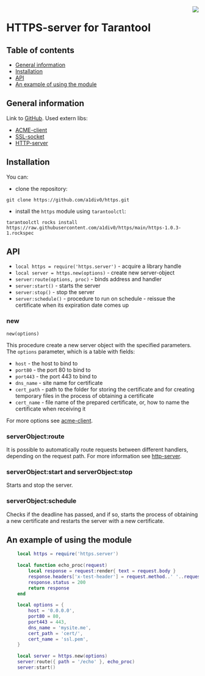 <a href="http://tarantool.org">
   <img src="https://avatars2.githubusercontent.com/u/2344919?v=2&s=250"
align="right">
</a>

# HTTPS-server for Tarantool
## Table of contents
* [General information](#general-information)
* [Installation](#installation)
* [API](#api)
* [An example of using the module](#an-example-of-using-the-module)

## General information
Link to [GitHub](https://github.com/a1div0/https "GitHub").
Used extern libs:
* [ACME-client](https://github.com/a1div0/acme-client)
* [SSL-socket](https://github.com/tarantool/sslsocket)
* [HTTP-server](https://github.com/tarantool/http)

## Installation
You can:
* clone the repository:
``` shell
git clone https://github.com/a1div0/https.git
```
* install the `https` module using `tarantoolctl`:
```shell
tarantoolctl rocks install https://raw.githubusercontent.com/a1div0/https/main/https-1.0.3-1.rockspec
```

## API
* `local https = require('https.server')` - acquire a library handle
* `local server = https.new(options)` - create new server-object
* `server:route(options, proc)` - binds address and handler
* `server:start()` - starts the server
* `server:stop()` - stop the server
* `server:schedule()` - procedure to run on schedule - reissue the certificate
when its expiration date comes up

### new
```
new(options)
```
This procedure create a new server object with the specified parameters.
The `options` parameter, which is a table with fields:
* `host` - the host to bind to
* `port80` - the port 80 to bind to
* `port443` - the port 443 to bind to
* `dns_name` - site name for certificate
* `cert_path` - path to the folder for storing the certificate and for creating
temporary files in the process of obtaining a certificate
* `cert_name` - file name of the prepared certificate, or, how to name the
certificate when receiving it

For more options see [acme-client](https://github.com/a1div0/acme-client).

### serverObject:route
It is possible to automatically route requests between different handlers,
depending on the request path. For more information see
[http-server](https://github.com/tarantool/http).

### serverObject:start and serverObject:stop
Starts and stop the server.

### serverObject:schedule
Checks if the deadline has passed, and if so, starts the process of obtaining a
new certificate and restarts the server with a new certificate.

## An example of using the module
``` lua
    local https = require('https.server')
    
    local function echo_proc(request)
        local response = request:render{ text = request.body }
        response.headers['x-test-header'] = request.method..' '..request.path;
        response.status = 200
        return response
    end
    
    local options = {
        host = '0.0.0.0',
        port80 = 80,
        port443 = 443,
        dns_name = 'mysite.me',
        cert_path = 'cert/',
        cert_name = 'ssl.pem',
    }
    
    local server = https.new(options)
    server:route({ path = '/echo' }, echo_proc)
    server:start()
```
